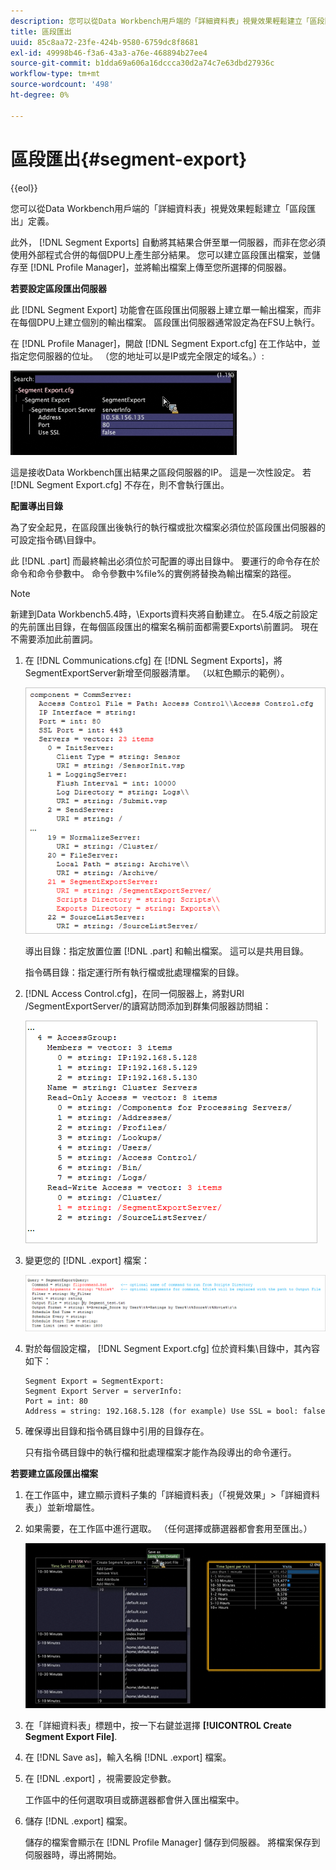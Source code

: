 ```yaml
---
description: 您可以從Data Workbench用戶端的「詳細資料表」視覺效果輕鬆建立「區段匯出」定義。
title: 區段匯出
uuid: 85c8aa72-23fe-424b-9580-6759dc8f8681
exl-id: 49998b46-f3a6-43a3-a76e-468894b27ee4
source-git-commit: b1dda69a606a16dccca30d2a74c7e63dbd27936c
workflow-type: tm+mt
source-wordcount: '498'
ht-degree: 0%

---
```


# 區段匯出{#segment-export}

{{eol}}

您可以從Data Workbench用戶端的「詳細資料表」視覺效果輕鬆建立「區段匯出」定義。

此外， [!DNL Segment Exports] 自動將其結果合併至單一伺服器，而非在您必須使用外部程式合併的每個DPU上產生部分結果。 您可以建立區段匯出檔案，並儲存至 [!DNL Profile Manager]，並將輸出檔案上傳至您所選擇的伺服器。

**若要設定區段匯出伺服器**

此 [!DNL Segment Export] 功能會在區段匯出伺服器上建立單一輸出檔案，而非在每個DPU上建立個別的輸出檔案。 區段匯出伺服器通常設定為在FSU上執行。

在 [!DNL Profile Manager]，開啟 [!DNL Segment Export.cfg] 在工作站中，並指定您伺服器的位址。 （您的地址可以是IP或完全限定的域名。）:

![](assets/segment_export_cfg.png)

這是接收Data Workbench匯出結果之區段伺服器的IP。 這是一次性設定。 若 [!DNL Segment Export.cfg] 不存在，則不會執行匯出。

**配置導出目錄**

為了安全起見，在區段匯出後執行的執行檔或批次檔案必須位於區段匯出伺服器的可設定指令碼\目錄中。

此 [!DNL .part] 而最終輸出必須位於可配置的導出目錄中。 要運行的命令存在於命令和命令參數中。 命令參數中%file%的實例將替換為輸出檔案的路徑。

>[!NOTE]
>
>新建到Data Workbench5.4時，\Exports資料夾將自動建立。 在5.4版之前設定的先前匯出目錄，在每個區段匯出的檔案名稱前面都需要Exports\前置詞。 現在不需要添加此前置詞。

1. 在 [!DNL Communications.cfg] 在 [!DNL Segment Exports]，將SegmentExportServer新增至伺服器清單。 （以紅色顯示的範例）。

   ![](assets/communications_cfg_example.png)

   導出目錄：指定放置位置 [!DNL .part] 和輸出檔案。 這可以是共用目錄。

   指令碼目錄：指定運行所有執行檔或批處理檔案的目錄。

1. [!DNL Access Control.cfg]，在同一伺服器上，將對URI /SegmentExportServer/的讀寫訪問添加到群集伺服器訪問組：

   ![](assets/accesscontrol_cfg_example.png)

1. 變更您的 [!DNL .export] 檔案：

   ![](assets/segment_export_query_example.png)

1. 對於每個設定檔， [!DNL Segment Export.cfg] 位於資料集\目錄中，其內容如下：

   ```
   Segment Export = SegmentExport:
   Segment Export Server = serverInfo:
   Port = int: 80
   Address = string: 192.168.5.128 (for example) Use SSL = bool: false
   ```

1. 確保導出目錄和指令碼目錄中引用的目錄存在。

   只有指令碼目錄中的執行檔和批處理檔案才能作為段導出的命令運行。

**若要建立區段匯出檔案**

1. 在工作區中，建立顯示資料子集的「詳細資料表」（「視覺效果」>「詳細資料表」）並新增屬性。
1. 如果需要，在工作區中進行選取。 （任何選擇或篩選器都會套用至匯出。）

   ![](assets/create_segment_export_file.png)

1. 在「詳細資料表」標題中，按一下右鍵並選擇 **[!UICONTROL Create Segment Export File]**.
1. 在 [!DNL Save as]，輸入名稱 [!DNL .export] 檔案。
1. 在 [!DNL .export] ，視需要設定參數。

   工作區中的任何選取項目或篩選器都會併入匯出檔案中。

1. 儲存 [!DNL .export] 檔案。

   儲存的檔案會顯示在 [!DNL Profile Manager] 儲存到伺服器。 將檔案保存到伺服器時，導出將開始。
